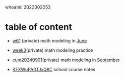 
whoami: 2023302053

# table of content
- [w61](https://github.com/lyn12233/w61) (private)
  math modeling in [June]()

- [week3](https://github.com/lyn12233/week3)(private)
  math modeling practice

- [cum20240901](https://github.com/lyn12233/cum20240901)(private)
  math modeling in [September]()

- [KFXWuPA0TJxQ9C](https://github.com/lyn12233/KFXWuPA0TJxQ9C)
  school course notes
  